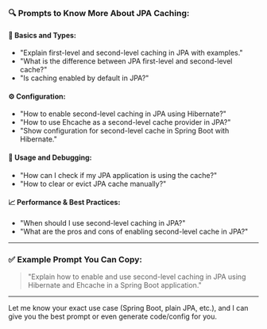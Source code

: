 

### 🔍 **Prompts to Know More About JPA Caching:**

#### 🧠 Basics and Types:

* "Explain first-level and second-level caching in JPA with examples."
* "What is the difference between JPA first-level and second-level cache?"
* "Is caching enabled by default in JPA?"

#### ⚙️ Configuration:

* "How to enable second-level caching in JPA using Hibernate?"
* "How to use Ehcache as a second-level cache provider in JPA?"
* "Show configuration for second-level cache in Spring Boot with Hibernate."

#### 🧪 Usage and Debugging:

* "How can I check if my JPA application is using the cache?"
* "How to clear or evict JPA cache manually?"

#### 📈 Performance & Best Practices:

* "When should I use second-level caching in JPA?"
* "What are the pros and cons of enabling second-level cache in JPA?"

---

### ✅ Example Prompt You Can Copy:

> "Explain how to enable and use second-level caching in JPA using Hibernate and Ehcache in a Spring Boot application."

---

Let me know your exact use case (Spring Boot, plain JPA, etc.), and I can give you the best prompt or even generate code/config for you.
